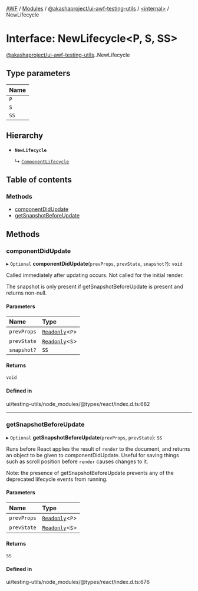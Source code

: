 [AWF](../README.md) / [Modules](../modules.md) / [@akashaproject/ui-awf-testing-utils](../modules/akashaproject_ui_awf_testing_utils.md) / [<internal\>](../modules/akashaproject_ui_awf_testing_utils._internal_.md) / NewLifecycle

# Interface: NewLifecycle<P, S, SS\>

[@akashaproject/ui-awf-testing-utils](../modules/akashaproject_ui_awf_testing_utils.md).[<internal>](../modules/akashaproject_ui_awf_testing_utils._internal_.md).NewLifecycle

## Type parameters

| Name |
| :------ |
| `P` |
| `S` |
| `SS` |

## Hierarchy

- **`NewLifecycle`**

  ↳ [`ComponentLifecycle`](akashaproject_ui_awf_testing_utils._internal_.ComponentLifecycle.md)

## Table of contents

### Methods

- [componentDidUpdate](akashaproject_ui_awf_testing_utils._internal_.NewLifecycle.md#componentdidupdate)
- [getSnapshotBeforeUpdate](akashaproject_ui_awf_testing_utils._internal_.NewLifecycle.md#getsnapshotbeforeupdate)

## Methods

### componentDidUpdate

▸ `Optional` **componentDidUpdate**(`prevProps`, `prevState`, `snapshot?`): `void`

Called immediately after updating occurs. Not called for the initial render.

The snapshot is only present if getSnapshotBeforeUpdate is present and returns non-null.

#### Parameters

| Name | Type |
| :------ | :------ |
| `prevProps` | [`Readonly`](../modules/akashaproject_ui_awf_testing_utils._internal_.md#readonly)<`P`\> |
| `prevState` | [`Readonly`](../modules/akashaproject_ui_awf_testing_utils._internal_.md#readonly)<`S`\> |
| `snapshot?` | `SS` |

#### Returns

`void`

#### Defined in

ui/testing-utils/node_modules/@types/react/index.d.ts:682

___

### getSnapshotBeforeUpdate

▸ `Optional` **getSnapshotBeforeUpdate**(`prevProps`, `prevState`): `SS`

Runs before React applies the result of `render` to the document, and
returns an object to be given to componentDidUpdate. Useful for saving
things such as scroll position before `render` causes changes to it.

Note: the presence of getSnapshotBeforeUpdate prevents any of the deprecated
lifecycle events from running.

#### Parameters

| Name | Type |
| :------ | :------ |
| `prevProps` | [`Readonly`](../modules/akashaproject_ui_awf_testing_utils._internal_.md#readonly)<`P`\> |
| `prevState` | [`Readonly`](../modules/akashaproject_ui_awf_testing_utils._internal_.md#readonly)<`S`\> |

#### Returns

`SS`

#### Defined in

ui/testing-utils/node_modules/@types/react/index.d.ts:676
